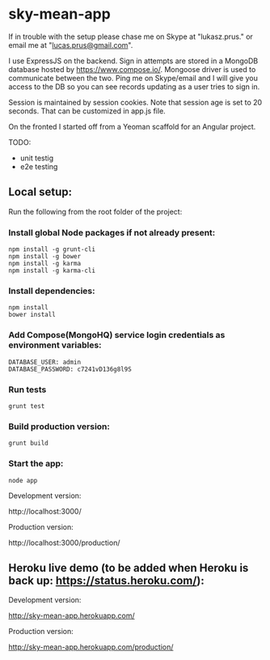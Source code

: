 # sky-mean-app


If in trouble with the setup please chase me on Skype at "lukasz.prus." or email me at "lucas.prus@gmail.com".

I use ExpressJS on the backend. Sign in attempts are stored in a MongoDB database hosted by https://www.compose.io/. Mongoose driver is used to communicate between the two. Ping me on Skype/email and I will give you access to the DB so you can see records updating as a user tries to sign in.

Session is maintained by session cookies. Note that session age is set to 20 seconds. That can be customized in app.js file.

On the fronted I started off from a Yeoman scaffold for an Angular project.

TODO:

- unit testig
- e2e testing


## Local setup:

Run the following from the root folder of the project:

### Install global Node packages if not already present:

```shell
npm install -g grunt-cli
npm install -g bower
npm install -g karma
npm install -g karma-cli
```

### Install dependencies:

```shell
npm install
bower install
```

### Add Compose(MongoHQ) service login credentials as environment variables:

```
DATABASE_USER: admin
DATABASE_PASSWORD: c7241vD136g8l9S
```

### Run tests

```shell
grunt test
```

### Build production version:

```shell
grunt build
```

### Start the app:

```shell
node app
```

Development version:

http://localhost:3000/

Production version:

http://localhost:3000/production/

## Heroku live demo (to be added when Heroku is back up: https://status.heroku.com/):

Development version:

http://sky-mean-app.herokuapp.com/

Production version:

http://sky-mean-app.herokuapp.com/production/

